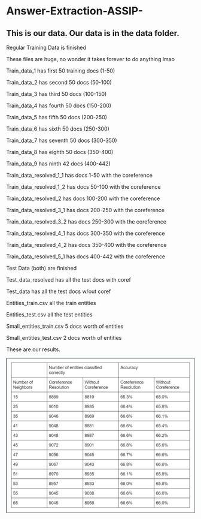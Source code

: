 # Answer-Extraction-ASSIP-

## This is our data. Our data is in the data folder.

Regular Training Data is finished


These files are huge, no wonder it takes forever to do anything lmao


Train_data_1 has first 50 training docs (1-50)


Train_data_2 has second 50 docs (50-100)


Train_data_3 has third 50 docs (100-150)


Train_data_4 has fourth 50 docs (150-200)


Train_data_5 has fifth 50 docs (200-250)


Train_data_6 has sixth 50 docs (250-300)


Train_data_7 has seventh 50 docs (300-350)


Train_data_8 has eighth 50 docs (350-400)


Train_data_9 has ninth 42 docs (400-442)




Train_data_resolved_1_1 has docs 1-50 with the coreference


Train_data_resolved_1_2 has docs 50-100 with the coreference


Train_data_resolved_2 has docs 100-200 with the coreference


Train_data_resolved_3_1 has docs 200-250 with the coreference


Train_data_resolved_3_2 has docs 250-300 with the coreference


Train_data_resolved_4_1 has docs 300-350 with the coreference


Train_data_resolved_4_2 has docs 350-400 with the coreference


Train_data_resolved_5_1 has docs 400-442 with the coreference




Test Data (both) are finished


Test_data_resolved has all the test docs with coref


Test_data has all the test docs w/out coref




Entities_train.csv all the train entities


Entities_test.csv all the test entities


Small_entities_train.csv 5 docs worth of entities


Small_entities_test.csv 2 docs worth of entities



These are our results.

![ASSIP Results](ASSIP%20Results.png)